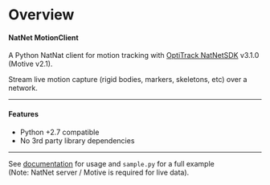 # Overview
#### NatNet MotionClient
A Python NatNat client for motion tracking with [OptiTrack NatNetSDK](https://optitrack.com/software/natnet-sdk/) v3.1.0 (Motive v2.1).

Stream live motion capture (rigid bodies, markers, skeletons, etc) over a network.

-----

#### Features
- Python +2.7 compatible
- No 3rd party library dependencies

-----

See [documentation](https://github.com/dudiw/natnet-motionclient/wiki) for usage 
and `sample.py` for a full example   
(Note: NatNet server / Motive is required for live data).